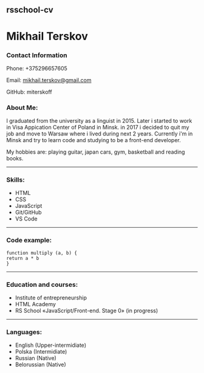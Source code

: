 ## rsschool-cv
# Mikhail Terskov
### Contact Information
Phone: +375296657605

Email: mikhail.terskov@gmail.com

GitHub: miterskoff 


### About Me: 
I graduated from the university as a linguist in 2015. Later i started to work in Visa Appication Center of Poland in Minsk. in 2017 i decided to quit my job and move to Warsaw where i lived during next 2 years. Currently i'm in Minsk and try to learn code and studying to be a front-end developer.

My hobbies are: playing guitar, japan cars, gym, basketball and reading books.

*****

### Skills:
* HTML
* CSS
* JavaScript
* Git/GitHub
* VS Code

*****

### Code example:
```
function multiply (a, b) {
return a * b
}
```

*****


 ### Education and courses:
 * Institute of entrepreneurship
 * HTML Academy
 * RS School «JavaScript/Front-end. Stage 0» (in progress)

*****

### Languages:
* English (Upper-intermidiate)
* Polska (Intermidiate)
* Russian (Native)
* Belorussian (Native)
